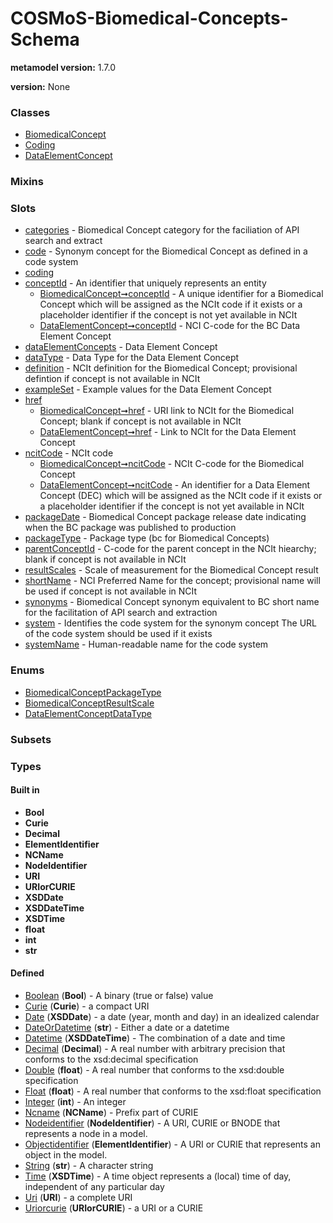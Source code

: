 
# COSMoS-Biomedical-Concepts-Schema


**metamodel version:** 1.7.0

**version:** None





### Classes

 * [BiomedicalConcept](BiomedicalConcept.md)
 * [Coding](Coding.md)
 * [DataElementConcept](DataElementConcept.md)

### Mixins


### Slots

 * [categories](categories.md) - Biomedical Concept category for the faciliation of API search and extract
 * [code](code.md) - Synonym concept for the Biomedical Concept as defined in a code system
 * [coding](coding.md)
 * [conceptId](conceptId.md) - An identifier that uniquely represents an entity
     * [BiomedicalConcept➞conceptId](BiomedicalConcept_conceptId.md) - A unique identifier for a Biomedical Concept which will be assigned as the NCIt code if it exists or a placeholder identifier if the concept is not yet available in NCIt
     * [DataElementConcept➞conceptId](DataElementConcept_conceptId.md) - NCI C-code for the BC Data Element Concept
 * [dataElementConcepts](dataElementConcepts.md) - Data Element Concept
 * [dataType](dataType.md) - Data Type for the Data Element Concept
 * [definition](definition.md) - NCIt definition for the Biomedical Concept; provisional defintion if concept is not available in NCIt
 * [exampleSet](exampleSet.md) - Example values for the Data Element Concept
 * [href](href.md)
     * [BiomedicalConcept➞href](BiomedicalConcept_href.md) - URI link to NCIt for the Biomedical Concept; blank if  concept is not available in NCIt
     * [DataElementConcept➞href](DataElementConcept_href.md) - Link to NCIt for the Data Element Concept
 * [ncitCode](ncitCode.md) - NCIt code
     * [BiomedicalConcept➞ncitCode](BiomedicalConcept_ncitCode.md) - NCIt C-code for the Biomedical Concept
     * [DataElementConcept➞ncitCode](DataElementConcept_ncitCode.md) - An identifier for a Data Element Concept (DEC) which will be assigned as the NCIt code if it exists or a placeholder identifier if the concept is not yet available in NCIt
 * [packageDate](packageDate.md) - Biomedical Concept package release date indicating when the BC package was published to production
 * [packageType](packageType.md) - Package type (bc for Biomedical Concepts)
 * [parentConceptId](parentConceptId.md) - C-code for the parent concept in the NCIt hiearchy; blank if concept is not available in NCIt
 * [resultScales](resultScales.md) - Scale of measurement for the Biomedical Concept result
 * [shortName](shortName.md) - NCI Preferred Name for the concept; provisional name will be used if concept is not available in NCIt
 * [synonyms](synonyms.md) - Biomedical Concept synonym equivalent to BC short name for the facilitation of API search and extraction
 * [system](system.md) - Identifies the code system for the synonym concept The URL of the code system should be used if it exists
 * [systemName](systemName.md) - Human-readable name for the code system

### Enums

 * [BiomedicalConceptPackageType](BiomedicalConceptPackageType.md)
 * [BiomedicalConceptResultScale](BiomedicalConceptResultScale.md)
 * [DataElementConceptDataType](DataElementConceptDataType.md)

### Subsets


### Types


#### Built in

 * **Bool**
 * **Curie**
 * **Decimal**
 * **ElementIdentifier**
 * **NCName**
 * **NodeIdentifier**
 * **URI**
 * **URIorCURIE**
 * **XSDDate**
 * **XSDDateTime**
 * **XSDTime**
 * **float**
 * **int**
 * **str**

#### Defined

 * [Boolean](types/Boolean.md)  (**Bool**)  - A binary (true or false) value
 * [Curie](types/Curie.md)  (**Curie**)  - a compact URI
 * [Date](types/Date.md)  (**XSDDate**)  - a date (year, month and day) in an idealized calendar
 * [DateOrDatetime](types/DateOrDatetime.md)  (**str**)  - Either a date or a datetime
 * [Datetime](types/Datetime.md)  (**XSDDateTime**)  - The combination of a date and time
 * [Decimal](types/Decimal.md)  (**Decimal**)  - A real number with arbitrary precision that conforms to the xsd:decimal specification
 * [Double](types/Double.md)  (**float**)  - A real number that conforms to the xsd:double specification
 * [Float](types/Float.md)  (**float**)  - A real number that conforms to the xsd:float specification
 * [Integer](types/Integer.md)  (**int**)  - An integer
 * [Ncname](types/Ncname.md)  (**NCName**)  - Prefix part of CURIE
 * [Nodeidentifier](types/Nodeidentifier.md)  (**NodeIdentifier**)  - A URI, CURIE or BNODE that represents a node in a model.
 * [Objectidentifier](types/Objectidentifier.md)  (**ElementIdentifier**)  - A URI or CURIE that represents an object in the model.
 * [String](types/String.md)  (**str**)  - A character string
 * [Time](types/Time.md)  (**XSDTime**)  - A time object represents a (local) time of day, independent of any particular day
 * [Uri](types/Uri.md)  (**URI**)  - a complete URI
 * [Uriorcurie](types/Uriorcurie.md)  (**URIorCURIE**)  - a URI or a CURIE
